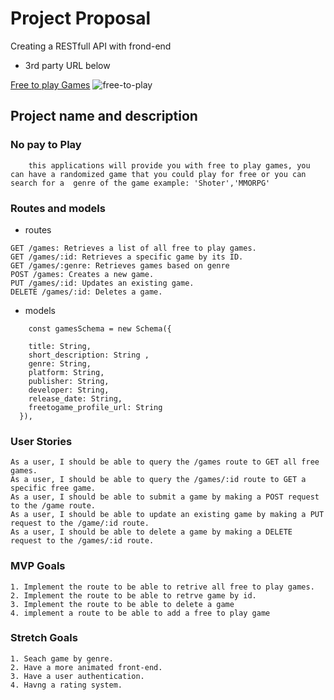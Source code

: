  # Project Proposal
Creating a RESTfull API with frond-end
- 3rd party URL below

[Free to play Games](https://www.freetogame.com/api-doc)
 ![free-to-play](https://github.com/AleksBulajic/API_project2/blob/main/images/free-to-play.png?raw=true)
  
 ## Project name and description    
 ### No pay to Play

        this applications will provide you with free to play games, you can have a randomized game that you could play for free or you can search for a  genre of the game example: 'Shoter','MMORPG'

### Routes and models
   - routes

    GET /games: Retrieves a list of all free to play games.
    GET /games/:id: Retrieves a specific game by its ID.
    GET /games/:genre: Retrieves games based on genre
    POST /games: Creates a new game.
    PUT /games/:id: Updates an existing game.
    DELETE /games/:id: Deletes a game.

  - models
```
    const gamesSchema = new Schema({  
    
    title: String,
    short_description: String ,
    genre: String,
    platform: String,
    publisher: String,
    developer: String,
    release_date: String,
    freetogame_profile_url: String
  }),
  ```
  

### User Stories
    As a user, I should be able to query the /games route to GET all free games.
    As a user, I should be able to query the /games/:id route to GET a specific free game.
    As a user, I should be able to submit a game by making a POST request to the /game route.
    As a user, I should be able to update an existing game by making a PUT request to the /game/:id route.
    As a user, I should be able to delete a game by making a DELETE request to the /games/:id route.
### MVP Goals
    1. Implement the route to be able to retrive all free to play games.
    2. Implement the route to be able to retrve game by id.
    3. Implement the route to be able to delete a game
    4. implement a route to be able to add a free to play game

### Stretch Goals
    1. Seach game by genre.
    2. Have a more animated front-end.
    3. Have a user authentication.
    4. Havng a rating system.